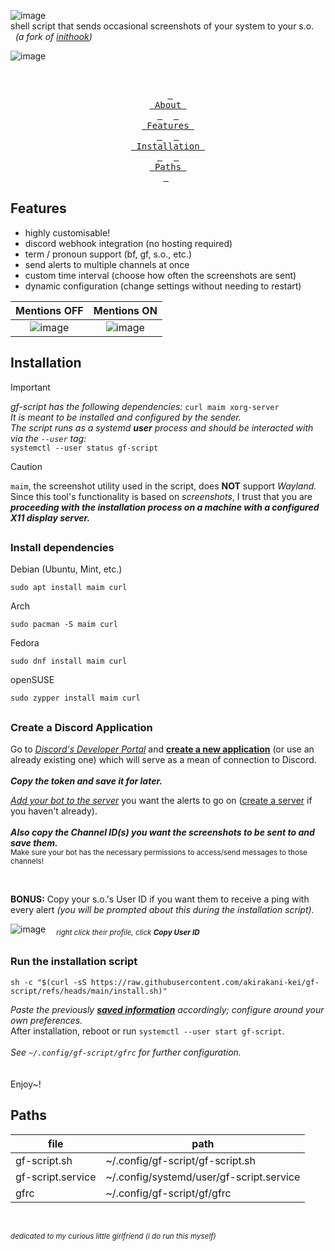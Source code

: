 ![image](https://github.com/user-attachments/assets/8a221144-15c2-4b38-82d3-2393f59a1ece) <br>
shell script that sends occasional screenshots of your system to your s.o. <br>
&nbsp; *(a fork of [inithook](https://github.com/akirakani-kei/inithook))*
<br>

![image](https://github.com/user-attachments/assets/a3b23b9d-b0dc-4993-b345-d47318c3245a)


<br>

<div align = center>
  
&ensp;[<kbd> <br> About <br> </kbd>](#)&ensp;
&ensp;[<kbd> <br> Features <br> </kbd>](#Features)&ensp;
&ensp;[<kbd> <br> Installation <br> </kbd>](#Installation)&ensp;
&ensp;[<kbd> <br> Paths <br> </kbd>](#Paths)&ensp;

</div>

## Features
- highly customisable!
- discord webhook integration (no hosting required)
- term / pronoun support (bf, gf, s.o., etc.)
- send alerts to multiple channels at once
- custom time interval (choose how often the screenshots are sent)
- dynamic configuration (change settings without needing to restart)

|              Mentions OFF                                                                 |             Mentions ON                                                                   |
| :---------------------------------------------------------------------------------------: | :---------------------------------------------------------------------------------------: |
| ![image](https://github.com/user-attachments/assets/f7627d8c-b254-4498-a871-f4c8243c56bc) | ![image](https://github.com/user-attachments/assets/ca804686-c8ed-496e-9049-0d72e599940a) |

## Installation

> [!IMPORTANT]
> *gf-script has the following dependencies:*
`curl maim xorg-server` <br>
> *It is meant to be installed and configured by the sender.* <br>
> *The script runs as a systemd **user** process and should be interacted with via the `--user` tag:* <br>
`systemctl --user status gf-script`

> [!CAUTION]
> `maim`, the screenshot utility used in the script, does **NOT** support *Wayland.* <br>
> Since this tool's functionality is based on *screenshots*, I trust that you are _**proceeding with the installation process on a machine with a configured X11 display server.**_

##

### Install dependencies


Debian (Ubuntu, Mint, etc.)
```shell
sudo apt install maim curl
```

Arch
```shell
sudo pacman -S maim curl
```

Fedora
```shell
sudo dnf install maim curl
```

openSUSE
```shell
sudo zypper install maim curl
```
##

### Create a Discord Application

Go to *[Discord's Developer Portal](https://discord.com/developers/applications)* and **[create a new application](https://discordjs.guide/preparations/setting-up-a-bot-application.html#creating-your-bot)** (or use an already existing one) which will serve as a mean of connection to Discord.
<br> <br>
***Copy the token and save it for later.***

*[Add your bot to the server](https://discordjs.guide/preparations/adding-your-bot-to-servers.html#bot-invite-links)* you want the alerts to go on ([create a server](https://support.discord.com/hc/en-us/articles/204849977-How-do-I-create-a-server) if you haven't already).
<br> <br>
***Also copy the Channel ID(s) you want the screenshots to be sent to and save them.*** <br>
<sub> Make sure your bot has the necessary permissions to access/send messages to those channels! <br>

<br>

**BONUS:** Copy your s.o.'s User ID if you want them to receive a ping with every alert *(you will be prompted about this during the installation script).*

![image](https://github.com/user-attachments/assets/497a608c-d3fe-401b-9259-bd8978ccc482)
<sub> &nbsp; &nbsp; *right click their profile, click **Copy User ID***

##

### Run the installation script

```shell
sh -c "$(curl -sS https://raw.githubusercontent.com/akirakani-kei/gf-script/refs/heads/main/install.sh)"
```
_Paste the previously **[saved information](#create-a-discord-application)** accordingly; configure around your own preferences._ <br>
After installation, reboot or run `systemctl --user start gf-script`. <br> <br>
*See `~/.config/gf-script/gfrc` for further configuration.*
<br> <br> <br>
Enjoy~!
<br>


## Paths

file                    |  path
------------------------|----------------------
gf-script.sh            | ~/.config/gf-script/gf-script.sh
gf-script.service       | ~/.config/systemd/user/gf-script.service
gfrc                    | ~/.config/gf-script/gf/gfrc

<br>

<sub> *dedicated to my curious little girlfriend (i do run this myself)*
